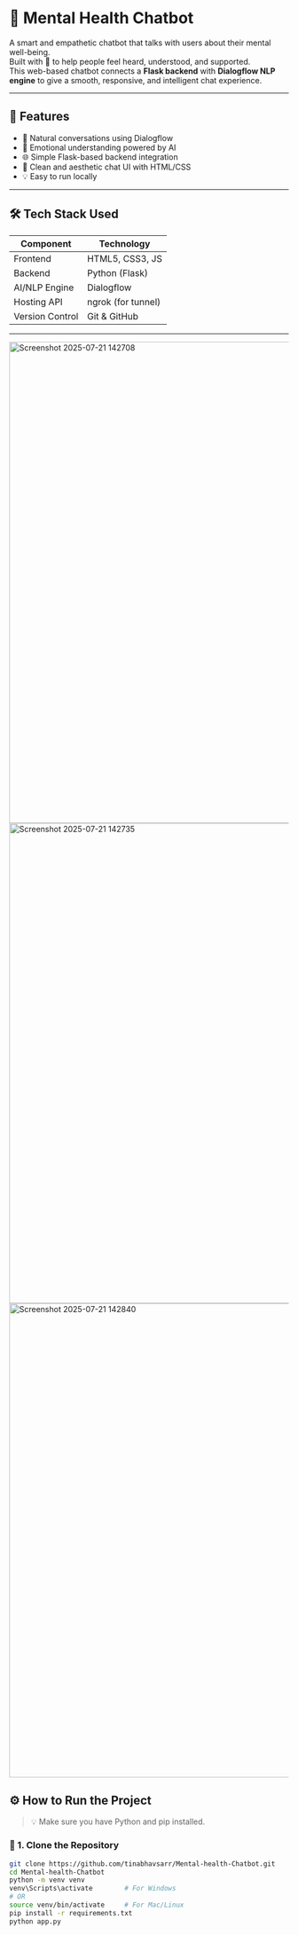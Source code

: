 # 🧠 Mental Health Chatbot

A smart and empathetic chatbot that talks with users about their mental well-being.  
Built with 💖 to help people feel heard, understood, and supported.  
This web-based chatbot connects a **Flask backend** with **Dialogflow NLP engine** to give a smooth, responsive, and intelligent chat experience.

---

## 🚀 Features

- 💬 Natural conversations using Dialogflow
- 🧠 Emotional understanding powered by AI
- 🌐 Simple Flask-based backend integration
- 🎨 Clean and aesthetic chat UI with HTML/CSS
- 💡 Easy to run locally

---

## 🛠️ Tech Stack Used

| Component     | Technology        |
|---------------|------------------|
| Frontend      | HTML5, CSS3, JS  |
| Backend       | Python (Flask)   |
| AI/NLP Engine | Dialogflow       |
| Hosting API   | ngrok (for tunnel) |
| Version Control | Git & GitHub   |

---
<img width="1916" height="868" alt="Screenshot 2025-07-21 142708" src="https://github.com/user-attachments/assets/f66a29cc-73d6-4389-820c-5344cb4eaac7" />
<img width="1919" height="866" alt="Screenshot 2025-07-21 142735" src="https://github.com/user-attachments/assets/866c570a-c455-4395-8c6e-26d0293ee67e" />
<img width="1919" height="855" alt="Screenshot 2025-07-21 142840" src="https://github.com/user-attachments/assets/1949cec8-b749-41da-8cab-75c5f2c39ce8" />

## ⚙️ How to Run the Project

> 💡 Make sure you have Python and pip installed.

### 🔽 1. Clone the Repository

```bash
git clone https://github.com/tinabhavsarr/Mental-health-Chatbot.git
cd Mental-health-Chatbot
python -m venv venv
venv\Scripts\activate        # For Windows
# OR
source venv/bin/activate     # For Mac/Linux
pip install -r requirements.txt
python app.py



